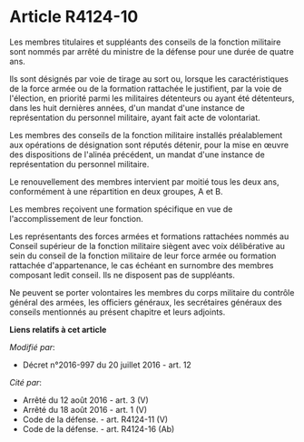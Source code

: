 # Article R4124-10

Les membres titulaires et suppléants des conseils de la fonction militaire sont nommés par arrêté du ministre de la défense
pour une durée de quatre ans. 

Ils sont désignés par voie de tirage au sort ou, lorsque les caractéristiques de la force armée ou de la formation rattachée
le justifient, par la voie de l'élection, en priorité parmi les militaires détenteurs ou ayant été détenteurs, dans les huit
dernières années, d'un mandat d'une instance de représentation du personnel militaire, ayant fait acte de volontariat. 

Les membres des conseils de la fonction militaire installés préalablement aux opérations de désignation sont réputés détenir,
pour la mise en œuvre des dispositions de l'alinéa précédent, un mandat d'une instance de représentation du personnel
militaire. 

Le renouvellement des membres intervient par moitié tous les deux ans, conformément à une répartition en deux groupes, A et
B. 

Les membres reçoivent une formation spécifique en vue de l'accomplissement de leur fonction. 

Les représentants des forces armées et formations rattachées nommés au Conseil supérieur de la fonction militaire siègent
avec voix délibérative au sein du conseil de la fonction militaire de leur force armée ou formation rattachée d'appartenance,
le cas échéant en surnombre des membres composant ledit conseil. Ils ne disposent pas de suppléants. 

Ne peuvent se porter volontaires les membres du corps militaire du contrôle général des armées, les officiers généraux, les
secrétaires généraux des conseils mentionnés au présent chapitre et leurs adjoints.

**Liens relatifs à cet article**

_Modifié par_:

  - Décret n°2016-997 du 20 juillet 2016 - art. 12

_Cité par_:

  - Arrêté du 12 août 2016 - art. 3 (V)
  - Arrêté du 18 août 2016 - art. 1 (V)
  - Code de la défense. - art. R4124-11 (V)
  - Code de la défense. - art. R4124-16 (Ab)
